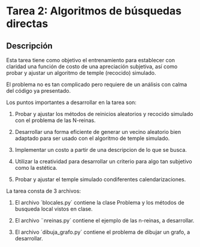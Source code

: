 Tarea 2: Algoritmos de búsquedas directas
=========================================


Descripción
------------

Esta tarea tiene como objetivo el entrenamiento para establecer con
claridad una función de costo de una apreciación subjetiva, así como
probar y ajustar un algoritmo de temple (recocido) simulado.

El problema no es tan complicado pero requiere de un análisis con
calma del código ya presentado.

Los puntos importantes a desarrollar en la tarea son:

1. Probar y ajustar los métodos de reinicios aleatorios y recocido
   simulado con el problema de las N-reinas.

2. Desarrollar una forma eficiente de generar un vecino aleatorio bien
   adaptado para ser usado con el algoritmo de temple simulado.
  
3. Implementar un costo a partir de una descripcion de lo que se busca.

4. Utilizar la creatividad para desarrollar un criterio para algo tan subjetivo como la estética.

4. Probar y ajustar el temple simulado condiferentes calendarizaciones.


La tarea consta de 3 archivos:

1. El archivo ´blocales.py´ contiene la clase Problema y los métodos de busqueda local vistos en clase.

2. El archivo ¨nreinas.py´ contiene el ejemplo de las n-reinas, a desarrollar.

3. El archivo ´dibuja_grafo.py´ contiene el problema de dibujar un grafo, a desarrollar.




